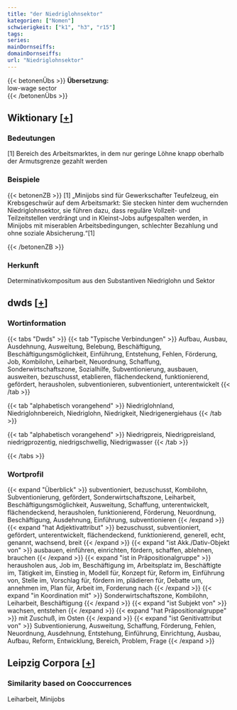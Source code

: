 ```yaml
---
title: "der Niedriglohnsektor"
kategorien: ["Nomen"]
schwierigkeit: ["k1", "h3", "r15"]
tags:
series:
mainDornseiffs:
domainDornseiffs:
url: "Niedriglohnsektor"
---
```


{{< betonenÜbs >}}
**Übersetzung:**  
low-wage sector  
{{< /betonenÜbs >}}

## Wiktionary [[+](https://de.wiktionary.org/wiki/Niedriglohnsektor)]

### Bedeutungen
[1] Bereich des Arbeitsmarktes, in dem nur geringe Löhne knapp oberhalb der Armutsgrenze gezahlt werden  

### Beispiele
{{< betonenZB >}}
[1] „Minijobs sind für Gewerkschafter Teufelzeug, ein Krebsgeschwür auf dem Arbeitsmarkt: Sie stecken hinter dem wuchernden Niedriglohnsektor, sie führen dazu, dass reguläre Vollzeit- und Teilzeitstellen verdrängt und in Kleinst-Jobs aufgespalten werden, in Minijobs mit miserablen Arbeitsbedingungen, schlechter Bezahlung und ohne soziale Absicherung.“[1]  

{{< /betonenZB >}}
### Herkunft
Determinativkompositum aus den Substantiven Niedriglohn und Sektor  



## dwds [[+](https://www.dwds.de/wb/Niedriglohnsektor)]

### Wortinformation
{{< tabs "Dwds" >}}
{{< tab "Typische Verbindungen" >}}
Aufbau, Ausbau, Ausdehnung, Ausweitung, Belebung, Beschäftigung, Beschäftigungsmöglichkeit, Einführung, Entstehung, Fehlen, Förderung, Job, Kombilohn, Leiharbeit, Neuordnung, Schaffung, Sonderwirtschaftszone, Sozialhilfe, Subventionierung, ausbauen, ausweiten, bezuschusst, etablieren, flächendeckend, funktionierend, gefördert, herausholen, subventionieren, subventioniert, unterentwickelt
{{< /tab >}}

{{< tab "alphabetisch vorangehend" >}}
Niedriglohnland, Niedriglohnbereich, Niedriglohn, Niedrigkeit, Niedrigenergiehaus
{{< /tab >}}

{{< tab "alphabetisch vorangehend" >}}
Niedrigpreis, Niedrigpreisland, niedrigprozentig, niedrigschwellig, Niedrigwasser
{{< /tab >}}

{{< /tabs >}}

### Wortprofil
{{< expand "Überblick" >}} subventioniert, bezuschusst, Kombilohn, Subventionierung, gefördert, Sonderwirtschaftszone, Leiharbeit, Beschäftigungsmöglichkeit, Ausweitung, Schaffung, unterentwickelt, flächendeckend, herausholen, funktionierend, Förderung, Neuordnung, Beschäftigung, Ausdehnung, Einführung, subventionieren {{< /expand >}}
{{< expand "hat Adjektivattribut" >}} bezuschusst, subventioniert, gefördert, unterentwickelt, flächendeckend, funktionierend, generell, echt, genannt, wachsend, breit {{< /expand >}}
{{< expand "ist Akk./Dativ-Objekt von" >}} ausbauen, einführen, einrichten, fördern, schaffen, ablehnen, brauchen {{< /expand >}}
{{< expand "ist in Präpositionalgruppe" >}} herausholen aus, Job im, Beschäftigung im, Arbeitsplatz im, Beschäftigte im, Tätigkeit im, Einstieg in, Modell für, Konzept für, Reform im, Einführung von, Stelle im, Vorschlag für, fördern im, plädieren für, Debatte um, annehmen im, Plan für, Arbeit im, Forderung nach {{< /expand >}}
{{< expand "in Koordination mit" >}} Sonderwirtschaftszone, Kombilohn, Leiharbeit, Beschäftigung {{< /expand >}}
{{< expand "ist Subjekt von" >}} wachsen, entstehen {{< /expand >}}
{{< expand "hat Präpositionalgruppe" >}} mit Zuschuß, im Osten {{< /expand >}}
{{< expand "ist Genitivattribut von" >}} Subventionierung, Ausweitung, Schaffung, Förderung, Fehlen, Neuordnung, Ausdehnung, Entstehung, Einführung, Einrichtung, Ausbau, Aufbau, Reform, Entwicklung, Bereich, Problem, Frage {{< /expand >}}

## Leipzig Corpora [[+](https://corpora.uni-leipzig.de/en/res?word=Niedriglohnsektor&corpusId=deu_newscrawl-public_2018)]


### Similarity based on Cooccurrences
Leiharbeit, Minijobs


